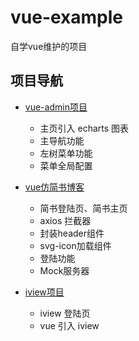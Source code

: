 # vue-example

自学vue维护的项目

## 项目导航

- [vue-admin项目](https://github.com/FBmm/vue-example/tree/master/vue-admin-template)
    - 主页引入 echarts 图表
    - 主导航功能
    - 左树菜单功能
    - 菜单全局配置

- [vue仿简书博客](https://github.com/FBmm/vue-example/tree/master/vue-blog)
    - 简书登陆页、简书主页
    - axios 拦截器
    - 封装header组件
    - svg-icon加载组件
    - 登陆功能
    - Mock服务器

- [iview项目](https://github.com/FBmm/vue-example/tree/master/vue-iview-demo)
    - iview 登陆页
    - vue 引入 iview

